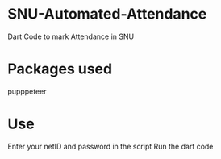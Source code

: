# SNU-Automated-Attendance
Dart Code to mark Attendance in SNU

# Packages used
pupppeteer

# Use
Enter your netID and password in the script
Run the dart code
